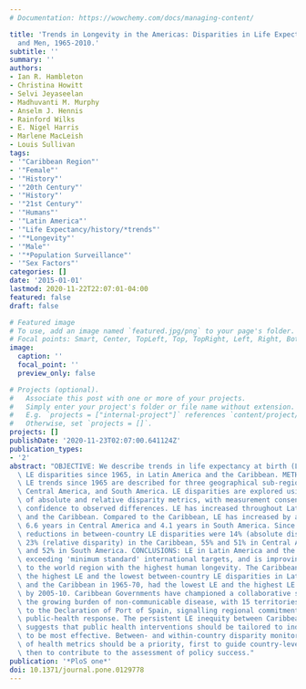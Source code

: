 ```yaml
---
# Documentation: https://wowchemy.com/docs/managing-content/

title: 'Trends in Longevity in the Americas: Disparities in Life Expectancy in Women
  and Men, 1965-2010.'
subtitle: ''
summary: ''
authors:
- Ian R. Hambleton
- Christina Howitt
- Selvi Jeyaseelan
- Madhuvanti M. Murphy
- Anselm J. Hennis
- Rainford Wilks
- E. Nigel Harris
- Marlene MacLeish
- Louis Sullivan
tags:
- '"Caribbean Region"'
- '"Female"'
- '"History"'
- '"20th Century"'
- '"History"'
- '"21st Century"'
- '"Humans"'
- '"Latin America"'
- '"Life Expectancy/history/*trends"'
- '"*Longevity"'
- '"Male"'
- '"*Population Surveillance"'
- '"Sex Factors"'
categories: []
date: '2015-01-01'
lastmod: 2020-11-22T22:07:01-04:00
featured: false
draft: false

# Featured image
# To use, add an image named `featured.jpg/png` to your page's folder.
# Focal points: Smart, Center, TopLeft, Top, TopRight, Left, Right, BottomLeft, Bottom, BottomRight.
image:
  caption: ''
  focal_point: ''
  preview_only: false

# Projects (optional).
#   Associate this post with one or more of your projects.
#   Simply enter your project's folder or file name without extension.
#   E.g. `projects = ["internal-project"]` references `content/project/deep-learning/index.md`.
#   Otherwise, set `projects = []`.
projects: []
publishDate: '2020-11-23T02:07:00.641124Z'
publication_types:
- '2'
abstract: "OBJECTIVE: We describe trends in life expectancy at birth (LE) and between-country\
  \ LE disparities since 1965, in Latin America and the Caribbean. METHODS & FINDINGS:\
  \ LE trends since 1965 are described for three geographical sub-regions: the Caribbean,\
  \ Central America, and South America. LE disparities are explored using a suite\
  \ of absolute and relative disparity metrics, with measurement consensus providing\
  \ confidence to observed differences. LE has increased throughout Latin America\
  \ and the Caribbean. Compared to the Caribbean, LE has increased by an additional\
  \ 6.6 years in Central America and 4.1 years in South America. Since 1965, average\
  \ reductions in between-country LE disparities were 14% (absolute disparity) and\
  \ 23% (relative disparity) in the Caribbean, 55% and 51% in Central America, 55%\
  \ and 52% in South America. CONCLUSIONS: LE in Latin America and the Caribbean is\
  \ exceeding 'minimum standard' international targets, and is improving relative\
  \ to the world region with the highest human longevity. The Caribbean, which had\
  \ the highest LE and the lowest between-country LE disparities in Latin America\
  \ and the Caribbean in 1965-70, had the lowest LE and the highest LE disparities\
  \ by 2005-10. Caribbean Governments have championed a collaborative solution to\
  \ the growing burden of non-communicable disease, with 15 territories signing on\
  \ to the Declaration of Port of Spain, signalling regional commitment to a coordinated\
  \ public-health response. The persistent LE inequity between Caribbean countries\
  \ suggests that public health interventions should be tailored to individual countries\
  \ to be most effective. Between- and within-country disparity monitoring for a range\
  \ of health metrics should be a priority, first to guide country-level policy initiatives,\
  \ then to contribute to the assessment of policy success."
publication: '*PloS one*'
doi: 10.1371/journal.pone.0129778
---
```

